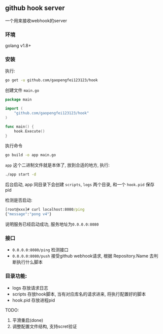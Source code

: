 ## github hook server
一个用来接收webhook的server

### 环境

golang v1.8+

### 安装

执行:
```bash
go get -u github.com/gaopengfei123123/hook
```


创建文件 `main.go`
```go
package main

import (
    "github.com/gaopengfei123123/hook"
)

func main() {
    hook.Execute()
}

```

执行命令
```bash
go build -o app main.go
```

`app` 这个二进制文件就是本体了, 放到合适的地方, 执行:
```bash
./app start -d
```
后台启动, app 同目录下会创建 `scripts`, `logs` 两个目录, 和一个 `hook.pid` 保存pid

检测是否启动:
```cmd
[root@xxx]# curl localhost:8080/ping
{"message":"pong v4"}
```
说明服务已经启动成功, 服务地址为`0.0.0.0:8080`


### 接口

* `0.0.0.0:8080/ping`   检测接口
* `0.0.0.0:8080/push`   接受github webhook请求, 根据 Repository.Name 去判断执行什么脚本



### 目录功能:
* logs 存放请求日志
* scripts 存放hook脚本, 当有对应库名的请求进来, 将执行配置好的脚本
* hook.pid 存放进程pid


TODO:
1. 平滑重启(done)
2. 调整配置文件结构, 支持scret验证 

